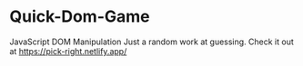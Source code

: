 # Quick-Dom-Game
JavaScript DOM Manipulation
Just a random work at guessing. Check it out at https://pick-right.netlify.app/
